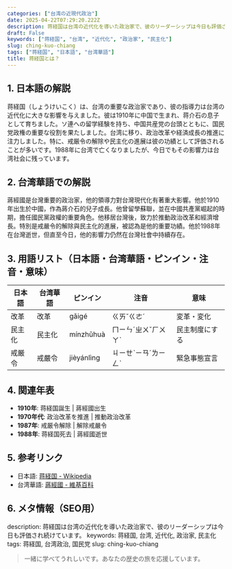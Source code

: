 ```yaml
---
categories: ["台湾の近現代政治"]
date: 2025-04-22T07:29:20.222Z
description: 蒋経国は台湾の近代化を導いた政治家で、彼のリーダーシップは今日も評価され続けています。
draft: False
keywords: ["蒋経国", "台湾", "近代化", "政治家", "民主化"]
slug: ching-kuo-chiang
tags: ["蒋経国", "日本語", "台湾華語"]
title: 蒋経国とは？
---
```




## 1. 日本語の解説
蒋経国（しょうけいこく）は、台湾の重要な政治家であり、彼の指導力は台湾の近代化に大きな影響を与えました。彼は1910年に中国で生まれ、蒋介石の息子として育ちました。ソ連への留学経験を持ち、中国共産党の台頭とともに、国民党政権の重要な役割を果たしました。台湾に移り、政治改革や経済成長の推進に注力しました。特に、戒厳令の解除や民主化の進展は彼の功績として評価されることが多いです。1988年に台湾で亡くなりましたが、今日でもその影響力は台湾社会に残っています。

## 2. 台湾華語での解説
蔣經國是台灣重要的政治家，他的領導力對台灣現代化有著重大影響。他於1910年出生於中國，作為蔣介石的兒子成長。他曾留學蘇聯，並在中國共產黨崛起的時期，擔任國民黨政權的重要角色。他移居台灣後，致力於推動政治改革和經濟增長。特別是戒嚴令的解除與民主化的進展，被認為是他的重要功績。他於1988年在台灣逝世，但直至今日，他的影響力仍然在台灣社會中持續存在。

## 3. 用語リスト（日本語・台湾華語・ピンイン・注音・意味）

| 日本語  | 台湾華語  | ピンイン   | 注音    | 意味           |
|---------|-----------|------------|---------|----------------|
| 改革    | 改革      | gǎigé     | ㄍㄞˇㄍㄜˊ | 変革・変化     |
| 民主化  | 民主化    | mínzhǔhuà | ㄇㄧㄣˊㄓㄨˇㄏㄨㄚˋ | 民主制度にする |
| 戒厳令  | 戒嚴令    | jièyánlìng| ㄐㄧㄝˋㄧㄢˊㄌㄧㄥˋ | 緊急事態宣言   |

## 4. 関連年表

- **1910年**: 蒋経国誕生 | 蔣經國出生
- **1970年代**: 政治改革を推進 | 推動政治改革
- **1987年**: 戒厳令解除 | 解除戒嚴令
- **1988年**: 蒋経国死去 | 蔣經國逝世

## 5. 参考リンク

- 日本語: [蒋経国 - Wikipedia](https://ja.wikipedia.org/wiki/蒋経国)
- 台湾華語: [蔣經國 - 維基百科](https://zh.wikipedia.org/wiki/蔣經國)

## 6. メタ情報（SEO用）

description: 蒋経国は台湾の近代化を導いた政治家で、彼のリーダーシップは今日も評価され続けています。
keywords: 蒋経国, 台湾, 近代化, 政治家, 民主化
tags: 蒋経国, 台湾政治, 国民党
slug: ching-kuo-chiang

>一緒に学べてうれしいです。あなたの歴史の旅を応援しています。
